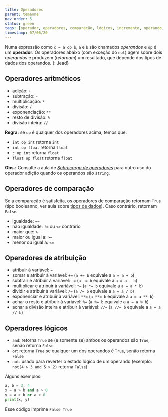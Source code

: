 ```yaml
---
title: Operadores
parent: temaone
nav_order: 5
status: green
tags: [operador, operadores, comparação, lógicos, incremento, operando, aritmético, lógico, comparação, atribuição]
timestamp: 07/06/20
---
```


Numa expressão como `c = a op b`, `a` e `b` são chamados *operandos* e `op` é um **operador**. Os operadores abaixo (com exceção do `not`) agem sobre dois *operandos* e produzem (*retornam*) um resultado, que depende dos tipos de dados dos operandos.
{: .lead}

## Operadores aritméticos

- adição: `+` 
- subtração: `-`
- multiplicação: `*`
- divisão: `/`
- exponenciação: `**`
- resto de divisão: `%`
- divisão inteira: `//`

**Regra:** se `op` é qualquer dos operadores acima, temos que:
- `int op int` retorna `int`
- `int op float` retorna `float` 
- `c op int` retorna `float`
- `float op float` retorna `float`

**Obs.:** Consulte a aula de [*Sobrecarga de operadores*]({{site.baseurl}}/docs/sobrecarga/) para outro uso do operador adição quando os operandos são `string`.

## Operadores de comparação

Se a comparação é satisfeita, os operadores de comparação retornam `True` (tipo booleanno, ver aula sobre [tipos de dados]({{site.baseurl}}/docs/tipos/)). Caso contrário, retornam `False`.
- igualdade: `==`
- não igualdade: `!=` ou `<>` contrário
- maior que: `>`
- maior ou igual a: `>=`
- menor ou igual a: `<=`

## Operadores de atribuição

- atribuir à variável: `=`
- somar e atribuir à variável: `+=` (`a += b` equivale a `a = a + b`)
- subtrair e atribuir à variável: `-=` (`a -= b` equivale a `a = a - b`)
- multiplicar e atribuir à variável: `*=` (`a *= b` equivale a `a = a * b`)
- dividir e atribuir à variável: `/=` (`a /= b` equivale a `a = a / b`)
- exponenciar e atribuir à variável: `**=` (`a **= b` equivale a `a = a ** b`)
- achar o resto e atribuir à variável: `%=` (`a %= b` equivale a `a = a % b`)
- achar a divisão inteira e atribuir à variável: `//=` (`a //= b` equivale a `a = a // b`)

## Operadores lógicos

- `and`: retorna `True` se (e somente se) ambos os operandos são `True`, senão retorna `False`
- `or`: retorna `True` se qualquer um dos operandos é `True`, senão retorna `False`
- `not`: usado para reverter o estado lógico de um operando (exemplo: `not(4 > 3 and 5 > 2)` retorna `False`)

Alguns exemplos:
```python
a, b = 3, 4
x = a > b and a > 0  
y = a > b or a > 0
print(x, y)
```
Esse código imprime `False True`

